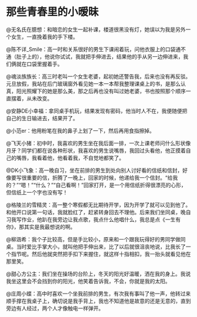 # 那些青春里的小暧昧

@无名氏在臆想：和暗恋的女生一起补课，楼道很黑没有灯，她误以为我是另外一个女生，一直挽着我的手下楼。 

@陈不详_Smile：高一时和关系很好的男生下课闹着玩，问他衣服上的口袋通不通（肚子上的），他说你试试，我就把手伸进去，结果他的手从另一边伸进来，我们俩就在口袋里握着手。 

@魂淡族族长：高三时老叫一个女生老婆，起初她还警告我，后来也没有再反驳。元旦放假，我站在后门玻璃窗外看见她一本一本帮我整理课桌上的书，是那么认真，阳光照耀下的她是那么美，那之后再也没有叫过她老婆，书也按照那个顺序一直摆着，从未改变。 

@安静DE小幸福：拿同桌手机玩，结果发现有密码，他当时人不在，我便随便把自己的生日输进去，结果开了。 

@小范er：他用粉笔在我的鼻子上划了一下，然后再用食指擦掉。 

@飞天小猪：初中时，我喜欢的男生坐在我后面一排，一次上课老师问什么形状像月牙？同学们都在说各种形状，我喜欢的男生说嘴唇，我回过头看他，他正摸着自己的嘴唇，我看着他，他看着我，不自觉地都笑了。 

@DK小飞象：高一晚自习，坐在前排的男生到处向别人讨好看的信纸和信封，好像要写很重要的信，折腾了一晚上，回家的时候，他递给我一个信封。“给我的？”“嗯！”“什么？”“自己看啊！”回家打开，是一个用信纸折得很漂亮的心形，但信纸上一个字也没有写！ 

@格陵兰的雪精灵：高一整个寒假都无比期待开学，因为开学了就可以见到他了。和他开口说第一句话，我就脸红了，赶紧转身回去不理他。后来我们坐同桌，晚自习我写作业，他趴在我旁边让我点歌，我点什么他唱什么，我总是点《一生有你》，那其实是我最想说的啊。 

@柳涵希：我个子比较高，但是手比较小，原来和一个跟我玩得好的男同学做同桌。当时爱比手掌大小，就叫他把手伸出来，比了以后就很沮丧地说，比我长了一个指节呢。然后他就突然把手扣下来握住，就这样十指相扣，我一抬头就看见他在那里笑。 

@甜心方公主：我们坐在操场的台阶上，冬天的阳光好温暖，洒在我的身上。我说我坐这里会不会挡到你的阳光，他笑着告诉我，不会，你就是我的太阳。 

@庄周小蝶：高中时喜欢一个坐我前排的男生，有次我有事叫了他一声，他转过来顺手撑在我桌子上，确切说是我手背上，我也不知道他是故意的还是无意的，直到旁边有人经过，两个人才像触电一样弹开。